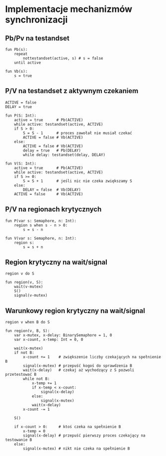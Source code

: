 
# Implementacje mechanizmów synchronizacji

## Pb/Pv na testandset

```
fun Pb(s):
	repeat
		nottestandset(active, s) # s = false
	until active

fun Vb(s):
	s = true
```


## P/V na testandset z aktywnym czekaniem

```
ACTIVE = false
DELAY = true

fun P(S: Int):
	active = true      # Pb(ACTIVE)
	while active: testandset(active, ACTIVE)
	if S > 0:
		S = S - 1      # proces zawołał nie musiał czekać
		ACTIVE = false # Vb(ACTIVE)
	else:
		ACTIVE = false # Vb(ACTIVE)
		delay = true   # Pb(DELAY)
		while delay: testandset(delay, DELAY)

fun V(S: Int):
	active = true      # Pb(ACTIVE)
	while active: testandset(active, ACTIVE)
	if S >= 0:
		S = S + 1      # jeśli nic nie czeka zwiększamy S
	else:
		DELAY = false  # Vb(DELAY)
	ACTIVE = false     # Vb(ACTIVE)
```


## P/V na regionach krytycznych

```
fun P(var s: Semaphore, n: Int):
	region s when s - n > 0:
		s = s - n

fun V(var s: Semaphore, n: Int):
	region s:
		s = s + n
```

## Region krytyczny na wait/signal

```
region v do S

fun region(v, S):
	wait(v-mutex)
	S()
	signal(v-mutex)
```


## Warunkowy region krytyczny na wait/signal

```
region v when B do S

fun region(v, B, S):
	var x-mutex, x-delay: BinarySemaphore = 1, 0
	var x-count, x-temp: Int = 0, 0

	wait(x-mutex)
	if not B:
		x-count += 1    # zwiększenie liczby czekających na spełnienie B
		signal(x-mutex) # przepuść kogoś do sprawdzenia B
		wait(x-delay)   # czekaj aż wychodzący z S pozwoli przetestować B
		while not B:
			x-temp += 1
			if x-temp < x-count:
				signal(x-delay)
			else:
				signal(x-mutex)
			wait(x-delay)
		x-count -= 1

	S()

	if x-count > 0:     # ktoś czeka na spełnienie B
		x-temp = 0
		signal(x-delay) # przepuść pierwszy proces czekający na testowanie B
	else:
		signal(x-mutex) # nikt nie czeka na spełnienie B
```

